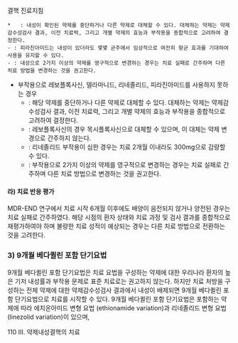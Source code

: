결핵 진료지침

    *   : 내성이 확인된 약제를 중단하거나 다른 약제로 대체할 수 있다. 대체하는 약제는 약제감수성검사 결과, 이전 치료력, 그리고 개별 약제의 효능과 부작용을 종합적으로 고려하여 결정한다.
    - : 피라진아미드는 내성이 있더라도 몇몇 균주에서 임상적으로 여전히 항균 효과를 기대하여 사용을 유지할 수 있다.
    - : 내성으로 2가지 이상의 약제를 영구적으로 변경하는 경우는 치료 실패로 간주하며 다른 치료 방법을 변경하는 것을 권고한다.
*   부작용으로 레보플록사신, 델라마니드, 리네졸리드, 피라진아미드를 사용하지 못하는 경우
    *   : 해당 약제를 중단하거나 다른 약제로 대체할 수 있다. 대체하는 약제는 약제감수성검사 결과, 이전 치료력, 그리고 개별 약제의 효능과 부작용을 종합적으로 고려하여 결정한다.
    *   : 레보플록사신의 경우 목시플록사신으로 대체할 수 있으며, 이 대체는 약제 변경으로 간주하지 않는다.
    *   : 리네졸리드 부작용이 심한 경우는 치료 2개월 이내라도 300mg으로 감량할 수 있다.
    *   : 부작용으로 2가지 이상의 약제를 영구적으로 변경하는 경우는 치료 실패로 간주하며 다른 치료 방법으로 변경하는 것을 권고한다.

#### 라) 치료 반응 평가
MDR-END 연구에서 치료 시작 6개월 이후에도 배양이 음전되지 않거나 양전된 경우는 치료 실패로 간주하였다. 해당 시점의 환자 상태와 치료 과정 및 검사 결과를 종합적으로 재평가하여야 하며 불량한 치료 성적이 예상되는 경우는 다른 치료 방법으로 전환하는 것을 고려한다.

### 3) 9개월 베다퀼린 포함 단기요법
9개월 베다퀼린 포함 단기요법은 치료 요법을 구성하는 약제에 대한 우리나라 환자의 높은 기저 내성률과 부작용 문제로 표준 치료로는 권고하지 않는다. 하지만 치료 처방을 구성하는 전체 약제에 대한 약제감수성검사 결과에서 내성이 배제되면 9개월 베다퀼린 포함 단기요법으로 치료를 시작할 수 있다. 9개월 베다퀼린 포함 단기요법은 포함하는 약제에 따라 에치온아미드 변형 요법 (ethionamide variation)과 리네졸리드 변형 요법(linezolid variation)이 있으며,

<PAGE>110
III. 약제내성결핵의 치료